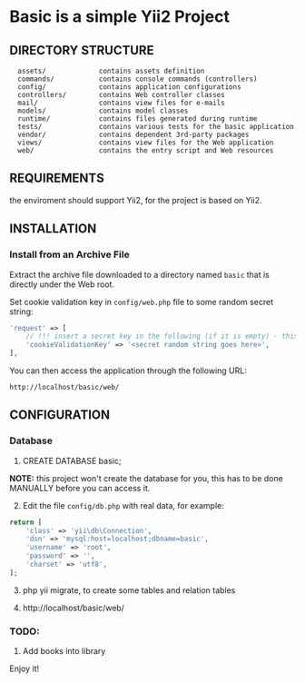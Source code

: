 Basic is a simple Yii2 Project
============================

DIRECTORY STRUCTURE
-------------------

      assets/             contains assets definition
      commands/           contains console commands (controllers)
      config/             contains application configurations
      controllers/        contains Web controller classes
      mail/               contains view files for e-mails
      models/             contains model classes
      runtime/            contains files generated during runtime
      tests/              contains various tests for the basic application
      vendor/             contains dependent 3rd-party packages
      views/              contains view files for the Web application
      web/                contains the entry script and Web resources



REQUIREMENTS
------------

the enviroment should support Yii2, for the project is based on Yii2.


INSTALLATION
------------

### Install from an Archive File

Extract the archive file downloaded to a directory named `basic` that is directly under the Web root.

Set cookie validation key in `config/web.php` file to some random secret string:

```php
'request' => [
    // !!! insert a secret key in the following (if it is empty) - this is required by cookie validation
    'cookieValidationKey' => '<secret random string goes here>',
],
```

You can then access the application through the following URL:

~~~
http://localhost/basic/web/
~~~


CONFIGURATION
-------------

### Database

1. CREATE DATABASE basic;

**NOTE:** this project won't create the database for you, this has to be done MANUALLY before you can access it.

2. Edit the file `config/db.php` with real data, for example:

```php
return [
    'class' => 'yii\db\Connection',
    'dsn' => 'mysql:host=localhost;dbname=basic',
    'username' => 'root',
    'password' => '',
    'charset' => 'utf8',
];
```

3. php yii migrate, to create some tables and relation tables

4. http://localhost/basic/web/


### TODO:
1. Add books into library


Enjoy it!
